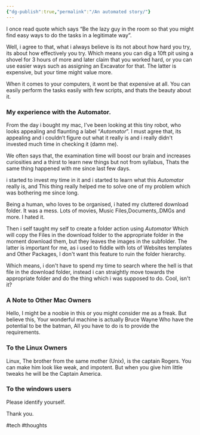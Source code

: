 ```yaml
---
{"dg-publish":true,"permalink":"/An automated story/"}
---
```



I once read quote which says “Be the lazy guy in the room so that you might find easy ways to do the tasks in a legitimate way”. 

Well, i agree to that, what i always believe is its not about how hard you try, its about how effectively you try. Which means you can dig a 10ft pit using a shovel for 3 hours of more and later claim that you worked hard, or you can use easier ways such as assigning an Excavator for that. The latter is expensive, but your time might value more.

When it comes to your computers, it wont be that expensive at all. You can easily perform the tasks easily with few scripts, and thats the beauty about it.

### My experience with the Automator.

From the day i bought my mac, I've been looking at this tiny robot, who looks appealing and flaunting a label “*Automator*”. I must agree that, its appealing and i couldn’t figure out what it really is and i really didn't invested much time in checking it (damn me).

We often says that, the examination time will boost our brain and increases curiosities and a thirst to learn new things but not from syllabus, Thats the same thing happened with me since last few days.

i started to invest my time in it and i started to learn what this *Automator* really is, and This thing really helped me to solve one of my problem which was bothering me since long.

Being a human, who loves to be organised, i hated my cluttered download folder. It was a mess. Lots of movies, Music Files,Documents,.DMGs and more. I hated it.

Then i self taught my self to create a folder action using *Automator* Which will copy the Files in the download folder to the appropriate folder in the moment download them, but they leaves the images in the subfolder. The latter is important for me, as i used to fiddle with lots of Websites templates and Other Packages, I don't want this feature to ruin the folder hierarchy.

Which means, i don't have to spend my time to search where the hell is that file in the download folder, instead i can straightly move towards the appropriate folder and do the thing which i was supposed to do. Cool, isn't it?

### A Note to Other Mac Owners

Hello, I might be a noobie in this or you might consider me as a freak. But believe this, Your wonderful machine is actually Bruce Wayne Who have the potential to be the batman, All you have to do is to provide the requirements.

### To the Linux Owners

Linux, The brother from the same mother (Unix), is the captain Rogers. You can make him look like weak, and impotent. But when you give him little tweaks he will be the Captain America.

### To the windows users

Please identify yourself.

Thank you.

#tech #thoughts 
